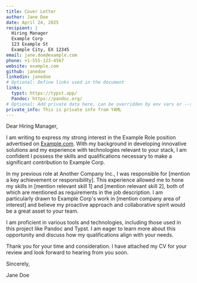 ```yaml
---
title: Cover Letter
author: Jane Doe
date: April 24, 2025
recipient: |
  Hiring Manager
  Example Corp
  123 Example St
  Example City, EX 12345
email: jane.doe@example.com
phone: +1-555-123-4567
website: example.com
github: janedoe
linkedin: janedoe
# Optional: Define links used in the document
links:
  typst: https://typst.app/
  Pandoc: https://pandoc.org/
# Optional: Add private data here, can be overridden by env vars or --set
private_info: This is private info from YAML
---
```


Dear Hiring Manager,

I am writing to express my strong interest in the Example Role position advertised on [Example.com](https://example.com/jobs/123). With my background in developing innovative solutions and my experience with technologies relevant to your stack, I am confident I possess the skills and qualifications necessary to make a significant contribution to Example Corp.

In my previous role at Another Company Inc., I was responsible for [mention a key achievement or responsibility]. This experience allowed me to hone my skills in [mention relevant skill 1] and [mention relevant skill 2], both of which are mentioned as requirements in the job description. I am particularly drawn to Example Corp's work in [mention company area of interest] and believe my proactive approach and collaborative spirit would be a great asset to your team.

I am proficient in various tools and technologies, including those used in this project like Pandoc and Typst. I am eager to learn more about this opportunity and discuss how my qualifications align with your needs.

Thank you for your time and consideration. I have attached my CV for your review and look forward to hearing from you soon.

Sincerely,

Jane Doe
